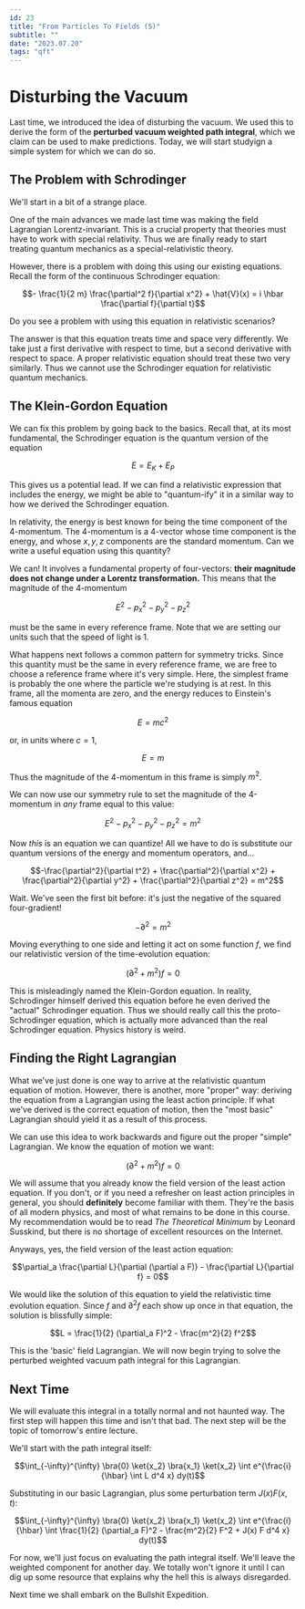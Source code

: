 ```yaml
---
id: 23
title: "From Particles To Fields (5)"
subtitle: ""
date: "2023.07.20"
tags: "qft"
---
```


# Disturbing the Vacuum

Last time, we introduced the idea of disturbing the vacuum. We used this to derive the form of the **perturbed vacuum weighted path integral**, which we claim can be used to make predictions. Today, we will start studyign a simple system for which we can do so.

## The Problem with Schrodinger

We'll start in a bit of a strange place.

One of the main advances we made last time was making the field Lagrangian Lorentz-invariant. This is a crucial property that theories must have to work with special relativity. Thus we are finally ready to start treating quantum mechanics as a special-relativistic theory.

However, there is a problem with doing this using our existing equations. Recall the form of the continuous Schrodinger equation:

```math
- \frac{1}{2 m} \frac{\partial^2 f}{\partial x^2} + \hat{V}(x) = i \hbar \frac{\partial f}{\partial t}
```

Do you see a problem with using this equation in relativistic scenarios?

The answer is that this equation treats time and space very differently. We take just a first derivative with respect to time, but a second derivative with respect to space. A proper relativistic equation should treat these two very similarly. Thus we cannot use the Schrodinger equation for relativistic quantum mechanics.

## The Klein-Gordon Equation

We can fix this problem by going back to the basics. Recall that, at its most fundamental, the Schrodinger equation is the quantum version of the equation

```math
E = E_K + E_P
```

This gives us a potential lead. If we can find a relativistic expression that includes the energy, we might be able to "quantum-ify" it in a similar way to how we derived the Schrodinger equation.

In relativity, the energy is best known for being the time component of the 4-momentum. The 4-momentum is a 4-vector whose time component is the energy, and whose $`x, y, z`$ components are the standard momentum. Can we write a useful equation using this quantity?

We can! It involves a fundamental property of four-vectors: **their magnitude does not change under a Lorentz transformation.** This means that the magnitude of the 4-momentum

```math
E^2 - p_x^2 - p_y^2 - p_z^2
```

must be the same in every reference frame. Note that we are setting our units such that the speed of light is $`1`$.

What happens next follows a common pattern for symmetry tricks. Since this quantity must be the same in every reference frame, we are free to choose a reference frame where it's very simple. Here, the simplest frame is probably the one where the particle we're studying is at rest. In this frame, all the momenta are zero, and the energy reduces to Einstein's famous equation

```math
E = mc^2
```

or, in units where $`c = 1`$,

```math
E = m
```

Thus the magnitude of the 4-momentum in this frame is simply $`m^2`$.

We can now use our symmetry rule to set the magnitude of the 4-momentum in *any* frame equal to this value:

```math
E^2 - p_x^2 - p_y^2 - p_z^2 = m^2
```

Now *this* is an equation we can quantize! All we have to do is substitute our quantum versions of the energy and momentum operators, and...

```math
-\frac{\partial^2}{\partial t^2} + \frac{\partial^2}{\partial x^2} + \frac{\partial^2}{\partial y^2} + \frac{\partial^2}{\partial z^2} = m^2
```

Wait. We've seen the first bit before: it's just the negative of the squared four-gradient!

```math
-\partial^2 = m^2
```

Moving everything to one side and letting it act on some function $`f`$, we find our relativistic version of the time-evolution equation:

```math
(\partial^2 + m^2) f = 0
```

This is misleadingly named the Klein-Gordon equation. In reality, Schrodinger himself derived this equation before he even derived the "actual" Schrodinger equation. Thus we should really call this the proto-Schrodinger equation, which is actually more advanced than the real Schrodinger equation. Physics history is weird.

## Finding the Right Lagrangian

What we've just done is one way to arrive at the relativistic quantum equation of motion. However, there is another, more "proper" way: deriving the equation from a Lagrangian using the least action principle. If what we've derived is the correct equation of motion, then the "most basic" Lagrangian should yield it as a result of this process.

We can use this idea to work backwards and figure out the proper "simple" Lagrangian. We know the equation of motion we want:

```math
(\partial^2 + m^2) f = 0
```

We will assume that you already know the field version of the least action equation. If you don't, or if you need a refresher on least action principles in general, you should **definitely** become familiar with them. They're the basis of all modern physics, and most of what remains to be done in this course. My recommendation would be to read *The Theoretical Minimum* by Leonard Susskind, but there is no shortage of excellent resources on the Internet.

Anyways, yes, the field version of the least action equation:

```math
\partial_a \frac{\partial L}{\partial (\partial a F)} - \frac{\partial L}{\partial f} = 0
```

We would like the solution of this equation to yield the relativistic time evolution equation. Since $`f`$ and $`\partial^2 f`$ each show up once in that equation, the solution is blissfully simple:

```math
L = \frac{1}{2} (\partial_a F)^2 - \frac{m^2}{2} f^2
```

This is the 'basic' field Lagrangian. We will now begin trying to solve the perturbed weighted vacuum path integral for this Lagrangian.

## Next Time

We will evaluate this integral in a totally normal and not haunted way. The first step will happen this time and isn't that bad. The next step will be the topic of tomorrow's entire lecture.

We'll start with the path integral itself:

```math
\int_{-\infty}^{\infty} \bra{0} \ket{x_2} \bra{x_1} \ket{x_2} \int e^{\frac{i}{\hbar} \int L d^4 x} dy(t)
```

Substituting in our basic Lagrangian, plus some perturbation term $`J(x) F(x, t)`$:

```math
\int_{-\infty}^{\infty} \bra{0} \ket{x_2} \bra{x_1} \ket{x_2} \int e^{\frac{i}{\hbar} \int \frac{1}{2} (\partial_a F)^2 - \frac{m^2}{2} F^2 + J(x) F d^4 x} dy(t)
```

For now, we'll just focus on evaluating the path integral itself. We'll leave the weighted component for another day. We totally won't ignore it until I can dig up some resource that explains why the hell this is always disregarded.

Next time we shall embark on the Bullshit Expedition.
